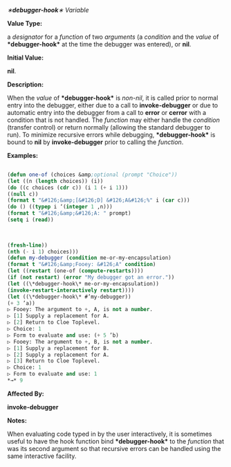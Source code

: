 *∗***debugger-hook***∗ Variable* 



**Value Type:** 



a *designator* for a *function* of two *arguments* (a *condition* and the *value* of **\*debugger-hook\*** at the time the debugger was entered), or **nil**. 



**Initial Value:** 



**nil**. 



**Description:** 



When the *value* of **\*debugger-hook\*** is *non-nil*, it is called prior to normal entry into the debugger, either due to a call to **invoke-debugger** or due to automatic entry into the debugger from a call to **error** or **cerror** with a condition that is not handled. The *function* may either handle the *condition* (transfer control) or return normally (allowing the standard debugger to run). To minimize recursive errors while debugging, **\*debugger-hook\*** is bound to **nil** by **invoke-debugger** prior to calling the *function*. 



**Examples:**
```lisp
 
(defun one-of (choices &amp;optional (prompt "Choice")) 
(let ((n (length choices)) (i)) 
(do ((c choices (cdr c)) (i 1 (+ i 1))) 
((null c)) 
(format t "&#126;&amp;[&#126;D] &#126;A&#126;%" i (car c))) 
(do () ((typep i ‘(integer 1 ,n))) 
(format t "&#126;&amp;&#126;A: " prompt) 
(setq i (read)) 

 
 
(fresh-line)) 
(nth (- i 1) choices))) 
(defun my-debugger (condition me-or-my-encapsulation) 
(format t "&#126;&amp;Fooey: &#126;A" condition) 
(let ((restart (one-of (compute-restarts)))) 
(if (not restart) (error "My debugger got an error.")) 
(let ((\*debugger-hook\* me-or-my-encapsulation)) 
(invoke-restart-interactively restart)))) 
(let ((\*debugger-hook\* #’my-debugger)) 
(+ 3 ’a)) 
▷ Fooey: The argument to +, A, is not a number. 
▷ [1] Supply a replacement for A. 
▷ [2] Return to Cloe Toplevel. 
▷ Choice: 1 
▷ Form to evaluate and use: (+ 5 ’b) 
▷ Fooey: The argument to +, B, is not a number. 
▷ [1] Supply a replacement for B. 
▷ [2] Supply a replacement for A. 
▷ [3] Return to Cloe Toplevel. 
▷ Choice: 1 
▷ Form to evaluate and use: 1 
*→* 9 

```
**Affected By:** 



**invoke-debugger** 



**Notes:** 



When evaluating code typed in by the user interactively, it is sometimes useful to have the hook function bind **\*debugger-hook\*** to the *function* that was its second argument so that recursive errors can be handled using the same interactive facility. 




